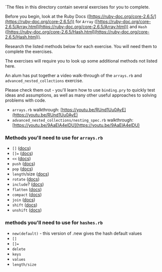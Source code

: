 `The files in this directory contain several exercises for you to complete. 

Before you begin, look at the Ruby Docs ([https://ruby-doc.org/core-2.6.5/](https://ruby-doc.org/core-2.6.5/)) for `Array` ([https://ruby-doc.org/core-2.6.5/Array.html](https://ruby-doc.org/core-2.6.5/Array.html)) and `Hash` ([https://ruby-doc.org/core-2.6.5/Hash.html](https://ruby-doc.org/core-2.6.5/Hash.html)). 

Research the listed methods below for each exercise. You will need them to complete the exercises. 

The exercises will require you to look up some additional methods not listed here.

An alum has put together a video walk-through of the `arrays.rb` and `advanced_nested_collections` exercise. 

Please check them out - you'll learn how to use `binding.pry` to quickly test ideas and assumptions, as well as many other useful approaches to solving problems with code. 

- `arrays.rb` walkthrough: [https://youtu.be/RUnd1Uu0AyE](https://youtu.be/RUnd1Uu0AyE)
- `advanced_nested_collections/nesting_spec.rb` walkthrough: [https://youtu.be/9AaElA4elDU](https://youtu.be/9AaElA4elDU)


### Methods you'll need to use for `arrays.rb`

* `[]` ([docs](https://ruby-doc.org/core-2.6.5/Array.html#method-i-5B-5D))
* `[]=` ([docs](https://ruby-doc.org/core-2.6.5/Array.html#method-i-5B-5D-3D))
* `<<` ([docs](https://ruby-doc.org/core-2.6.5/Array.html#method-i-3C-3C))
* `push` ([docs](https://ruby-doc.org/core-2.6.5/Array.html#method-i-push))
* `pop` ([docs](https://ruby-doc.org/core-2.6.5/Array.html#method-i-pop))
* `length`/size ([docs](https://ruby-doc.org/core-2.6.5/Array.html#method-i-length))
* `rotate` ([docs](https://ruby-doc.org/core-2.6.5/Array.html#method-i-rotate))
* `include`? ([docs](https://ruby-doc.org/core-2.6.5/Array.html#method-i-include-3F))
* `flatten` ([docs](https://ruby-doc.org/core-2.6.5/Array.html#method-i-flatten))
* `compact` ([docs](https://ruby-doc.org/core-2.6.5/Array.html#method-i-compact))
* `join` ([docs](https://ruby-doc.org/core-2.6.5/Array.html#method-i-join))
* `shift` ([docs](https://ruby-doc.org/core-2.6.5/Array.html#method-i-shift))
* `unshift` ([docs](https://ruby-doc.org/core-2.6.5/Array.html#method-i-unshift))

### methods you'll need to use for `hashes.rb`

* `new(default)` - this version of .new gives the hash default values
* `[]`
* `[]=`
* `delete`
* `keys`
* `values`
* `length/size`
